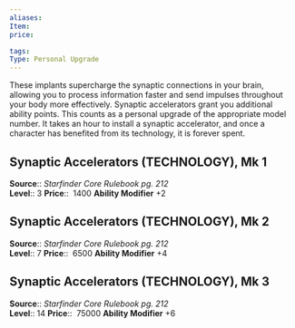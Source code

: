 ```yaml
---
aliases: 
Item:
price:  

tags: 
Type: Personal Upgrade
---
```

These implants supercharge the synaptic connections in your brain, allowing you to process information faster and send impulses throughout your body more effectively. Synaptic accelerators grant you additional ability points. This counts as a personal upgrade of the appropriate model number. It takes an hour to install a synaptic accelerator, and once a character has benefited from its technology, it is forever spent.  

## Synaptic Accelerators (TECHNOLOGY), Mk 1

**Source**:: _Starfinder Core Rulebook pg. 212_  
**Level**:: 3
**Price**::  1400 **Ability Modifier** +2  
  

## Synaptic Accelerators (TECHNOLOGY), Mk 2

**Source**:: _Starfinder Core Rulebook pg. 212_  
**Level**:: 7
**Price**::  6500 **Ability Modifier** +4  
  

## Synaptic Accelerators (TECHNOLOGY), Mk 3

**Source**:: _Starfinder Core Rulebook pg. 212_  
**Level**:: 14
**Price**::  75000 **Ability Modifier** +6
